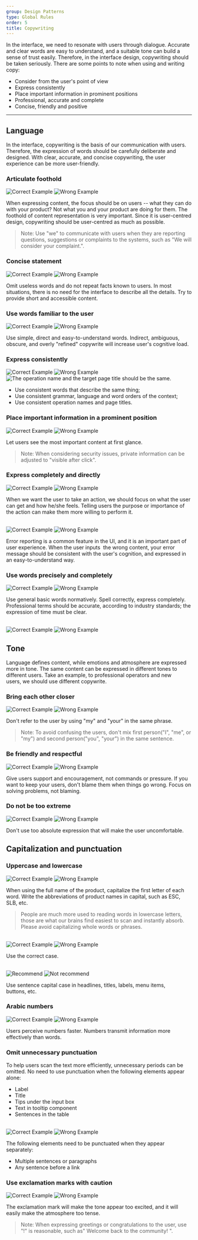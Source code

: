 ```yaml
---
group: Design Patterns
type: Global Rules
order: 5
title: Copywriting
---
```


In the interface, we need to resonate with users through dialogue. Accurate and clear words are easy to understand, and a suitable tone can build a sense of trust easily. Therefore, in the interface design, copywriting should be taken seriously. There are some points to note when using and writing copy:

- Consider from the user's point of view
- Express consistently
- Place important information in prominent positions
- Professional, accurate and complete
- Concise, friendly and positive

---

## Language

In the interface, copywriting is the basis of our communication with users. Therefore, the expression of words should be carefully deliberate and designed. With clear, accurate, and concise copywriting, the user experience can be more user-friendly.

### Articulate foothold

<ImagePreview>
<img class="preview-img good no-padding" alt="Correct Example" src="https://gw.alipayobjects.com/zos/antfincdn/Ik0zIDUblJ/85996a34-3add-481b-b164-fc82e0b10bba.png">
<img class="preview-img bad no-padding" alt="Wrong Example" src="https://gw.alipayobjects.com/zos/antfincdn/3hg1I8dJ%24W/6765f193-ae21-463e-be9a-609fafc76c8d.png">
</ImagePreview>

When expressing content, the focus should be on users -- what they can do with your product? Not what you and your product are doing for them. The foothold of content representation is very important. Since it is user-centred design, copywriting should be user-centred as much as possible.

> Note: Use "we" to communicate with users when they are reporting questions, suggestions or complaints to the systems, such as "We will consider your complaint.".

### Concise statement

<ImagePreview>
<img class="preview-img good no-padding" alt="Correct Example" src="https://gw.alipayobjects.com/zos/antfincdn/Xz2N2QXNz1/d4c43668-06d5-4dca-8c54-49402dfde7b7.png">
<img class="preview-img bad no-padding" alt="Wrong Example" src="https://gw.alipayobjects.com/zos/antfincdn/3To5rdNTVQ/1ebf6213-a8d7-401a-ae69-f99bf2b294f0.png">
</ImagePreview>

Omit useless words and do not repeat facts known to users. In most situations, there is no need for the interface to describe all the details. Try to provide short and accessible content.

### Use words familiar to the user

<ImagePreview>
<img class="preview-img good no-padding" alt="Correct Example" src="https://gw.alipayobjects.com/zos/antfincdn/OdDMiTnRII/fb2c6dcc-881b-42ac-b83e-4d3a90ff88bc.png">
<img class="preview-img bad no-padding" alt="Wrong Example" src="https://gw.alipayobjects.com/zos/antfincdn/qnPRlCpzZz/388f7772-d962-49ee-a103-582e3ff6c0ca.png" description="Stand from the user's point of view and say what the user is familiar with.">
</ImagePreview>

Use simple, direct and easy-to-understand words. Indirect, ambiguous, obscure, and overly "refined" copywrite will increase user's cognitive load.

### Express consistently

<ImagePreview>
<img class="preview-img good no-padding" alt="Correct Example" src="https://gw.alipayobjects.com/zos/antfincdn/OP88j1SDf6/ef562312-9a51-456b-8e53-a127c9f25e80.png" description="The word order is the same on the same page and in the same area.">
<img class="preview-img bad no-padding" alt="Wrong Example" src="https://gw.alipayobjects.com/zos/antfincdn/9DiXkPap0V/6e03b9cc-f594-4bf3-9c15-913980c6175a.png" description="Inconsistent word orders will take users' more effort to comprehend.">
</ImagePreview>

<ImagePreview>
<img class="preview-img no-padding" src="https://gw.alipayobjects.com/zos/antfincdn/3zhhAZYGSc/ba1c9133-abb3-4f67-b116-544e9ad0cbad.png" alt="The operation name and the target page title should be the same.">
</ImagePreview>

- Use consistent words that describe the same thing;
- Use consistent grammar, language and word orders of the context;
- Use consistent operation names and page titles.

### Place important information in a prominent position

<ImagePreview>
<img class="preview-img good no-padding" alt="Correct Example" src="https://gw.alipayobjects.com/zos/antfincdn/ivTpE4BgSU/16dc61e6-f85c-43d1-9abd-86b046730a6a.png" description="Put important information first in a limited space (or make it more visible with highlights, blank space, etc.).">
<img class="preview-img bad no-padding" alt="Wrong Example" src="https://gw.alipayobjects.com/zos/antfincdn/X%24DPUktJbT/a19e0548-1bdd-49f0-ab93-5358b5cf1a4c.png" description="The content that the user cares most is hidden in the paragraph, which is not easy to find out.">
</ImagePreview>

Let users see the most important content at first glance.

> Note: When considering security issues, private information can be adjusted to "visible after click".

### Express completely and directly

<ImagePreview>
<img class="preview-img good no-padding" alt="Correct Example" src="https://gw.alipayobjects.com/zos/antfincdn/70QcFGdW%26H/6e0d94da-3ce9-471d-b57c-9f8f038d409f.png" description="Users can learn about the benefits of the settings.">
<img class="preview-img bad no-padding" alt="Wrong Example" src="https://gw.alipayobjects.com/zos/antfincdn/eKXgIakJPk/1cb7213d-61c4-41f2-84f0-256bcf436fe3.png" description="Users can't get the meaning of the settings.">
</ImagePreview>

When we want the user to take an action, we should focus on what the user can get and how he/she feels. Telling users the purpose or importance of the action can make them more willing to perform it.

<br />

<ImagePreview>
<img class="preview-img good no-padding" alt="Correct Example" src="https://gw.alipayobjects.com/zos/antfincdn/7oHuZX%26n5h/8fef2777-0841-4ea7-a274-75d6e78b6c15.png" description='Compared to "failure", "unable to complete" is a more objective result and easier for users to accept. Users need to know what to do next in the event of a problem.'>
<img class="preview-img bad no-padding" alt="Wrong Example" src="https://gw.alipayobjects.com/zos/antfincdn/oqI9DerB%26W/857e91be-ed75-4b70-aca9-811581080edd.png" description='Do not inform users "failure" coldly for abnormal situations.'>
</ImagePreview>

Error reporting is a common feature in the UI, and it is an important part of user experience. When the user inputs  the wrong content, your error message should be consistent with the user's cognition, and expressed in an easy-to-understand way.

### Use words precisely and completely

<ImagePreview>
<img class="preview-img good no-padding" alt="Correct Example" src="https://gw.alipayobjects.com/zos/antfincdn/Txu5VxBFTF/ef2a61a7-8f65-4001-8018-53aa2fccb28d.png" description="Complete expression.">
<img class="preview-img bad no-padding" alt="Wrong Example" src="https://gw.alipayobjects.com/zos/antfincdn/ZG%26eSSivMP/c6b8413b-6651-4b6c-bbbc-5464e00761fc.png" description="Incomplete, ambiguous, or too colloquial.">
</ImagePreview>

Use general basic words normatively. Spell correctly, express completely. Professional terms should be accurate, according to industry standards; the expression of time must be clear.

<br />

<ImagePreview>
<img class="preview-img good no-padding" alt="Correct Example" src="https://gw.alipayobjects.com/zos/antfincdn/oo3%24YkT8I5/1d7cfb4b-2a15-4f02-a110-17e24f837c1c.png" description="The expression of time is accurate and complete.">
<img class="preview-img bad no-padding" alt="Wrong Example" src="https://gw.alipayobjects.com/zos/antfincdn/Np4rjq6bhw/8b13eab9-5441-43f5-8363-acc6d42b5cd0.png" description='The description of time is not a specific "day" or "month", which confuses users.'>
</ImagePreview>

## Tone

Language defines content, while emotions and atmosphere are expressed more in tone. The same content can be expressed in different tones to different users. Take an example, to professional operators and new users, we should use different copywrite.

### Bring each other closer

<ImagePreview>
<img class="preview-img good no-padding" alt="Correct Example" src="https://gw.alipayobjects.com/zos/antfincdn/j%267kjvP3kD/0d245e49-dba2-452c-93c3-68d6cb7c094f.png">
<img class="preview-img bad no-padding" alt="Wrong Example" src="https://gw.alipayobjects.com/zos/antfincdn/7QsjvP%24TNj/f1310422-92d6-4ee2-b60a-21619e5bab9f.png">
</ImagePreview>

Don't refer to the user by using "my" and "your" in the same phrase.

> Note: To avoid confusing the users, don't mix first person("I", "me", or "my") and second person("you", "your") in the same sentence.

### Be friendly and respectful

<ImagePreview>
<img class="preview-img good no-padding" alt="Correct Example" src="https://gw.alipayobjects.com/zos/antfincdn/EUV9qTHkWb/4a3cfd16-8eaa-44e3-ae1b-caf4b7bbc61a.png" description="Guide the user to enter the content correctly.">
<img class="preview-img bad no-padding" alt="Wrong Example" src="https://gw.alipayobjects.com/zos/antfincdn/ssgx2B5f2W/f7327c68-708c-4707-b14f-d1951616c9f9.png" description="「can't」, 「don't」 make user feel a sense of command and pressure.">
</ImagePreview>

Give users support and encouragement, not commands or pressure. If you want to keep your users, don't blame them when things go wrong. Focus on solving problems, not blaming.

### Do not be too extreme

<ImagePreview>
<img class="preview-img good no-padding" alt="Correct Example" src="https://gw.alipayobjects.com/zos/antfincdn/mxmAx3KkzZ/2279654a-e42b-4db9-b6dd-2c2d00eaf501.png">
<img class="preview-img bad no-padding" alt="Wrong Example" src="https://gw.alipayobjects.com/zos/antfincdn/dZxbeLAu1q/061fcf43-4dd4-49f5-a00f-61429d22be92.png" description='"Never" is too absolute and makes users feel uncomfortable.'>
</ImagePreview>

Don't use too absolute expression that will make the user uncomfortable.

## Capitalization and punctuation

### Uppercase and lowercase

<ImagePreview>
<img class="preview-img good no-padding" alt="Correct Example" src="https://gw.alipayobjects.com/zos/antfincdn/pupl5xDdmR/32d6f262-049d-4ecb-a0d0-d2923f395fcd.png">
<img class="preview-img bad no-padding" alt="Wrong Example" src="https://gw.alipayobjects.com/zos/antfincdn/VVdJdMspm2/9e64ab85-9786-43df-b134-7f4a505d76b1.png">
</ImagePreview>

When using the full name of the product, capitalize the first letter of each word. Write the abbreviations of product names in capital, such as ESC, SLB, etc.

> People are much more used to reading words in lowercase letters, those are what our brains find easiest to scan and instantly absorb. Please avoid capitalizing whole words or phrases.

<br />

<ImagePreview>
<img class="preview-img good no-padding" alt="Correct Example" src="https://gw.alipayobjects.com/zos/antfincdn/gdd3ZqLRuG/7cb448ce-bd5d-4354-af54-ea27b8491c6a.png">
<img class="preview-img bad no-padding" alt="Wrong Example" src="https://gw.alipayobjects.com/zos/antfincdn/6ixy2%26KCzS/c742ea07-d983-4575-bb67-0f132b2787ab.png">
</ImagePreview>

Use the correct case.

<br />

<ImagePreview>
<img class="preview-img good no-padding" alt="Recommend" src="https://gw.alipayobjects.com/zos/antfincdn/WUKYyB%24FYw/36308410-e097-4ef0-ae88-8a57ba440ff4.png">
<img class="preview-img bad no-padding" alt="Not recommend" src="https://gw.alipayobjects.com/zos/antfincdn/yYgGa9h4U2/43ba0f31-fbea-4635-865f-a5ace6a19cdb.png">
</ImagePreview>

Use sentence capital case in headlines, titles, labels, menu items, buttons, etc.

### Arabic numbers

<ImagePreview>
<img class="preview-img good no-padding" alt="Correct Example" src="https://gw.alipayobjects.com/zos/antfincdn/6Qg%24mrbKB%24/fe25e8db-3377-44e4-a3e6-61d0fe062a93.png">
<img class="preview-img bad no-padding" alt="Wrong Example" src="https://gw.alipayobjects.com/zos/antfincdn/QyMfBb3I29/4cfc9ef7-7f2e-4441-8031-e05db349b7ce.png">
</ImagePreview>

Users perceive numbers faster. Numbers transmit information more effectively than words.

### Omit unnecessary punctuation

To help users scan the text more efficiently, unnecessary periods can be omitted. No need to use punctuation when the following elements appear alone:

- Label
- Title
- Tips under the input box
- Text in tooltip component
- Sentences in the table

<br />

<ImagePreview>
<img class="preview-img good no-padding" alt="Correct Example" src="https://gw.alipayobjects.com/zos/antfincdn/tJ9bT2%24Oky/43dd91ce-694a-4ce9-bfeb-adb020c257f9.png">
<img class="preview-img bad no-padding" alt="Wrong Example" src="https://gw.alipayobjects.com/zos/antfincdn/YgQfEmqiIh/781c6045-31f9-4e64-b2bf-17feb94498c8.png">
</ImagePreview>

The following elements need to be punctuated when they appear separately:

- Multiple sentences or paragraphs
- Any sentence before a link

### Use exclamation marks with caution

<ImagePreview>
<img class="preview-img good no-padding" alt="Correct Example" src="https://gw.alipayobjects.com/zos/antfincdn/D3I1Y4%26mPt/13c2bf6a-c822-49c7-9959-46fdc3a07daf.png">
<img class="preview-img bad no-padding" alt="Wrong Example" src="https://gw.alipayobjects.com/zos/antfincdn/JhP0VxI%24Vb/230c13d9-e26e-4cff-8b80-bebf41f13b0b.png">
</ImagePreview>

The exclamation mark will make the tone appear too excited, and it will easily make the atmosphere too tense.

> Note: When expressing greetings or congratulations to the user, use "!" is reasonable, such as" Welcome back to the community! ".

